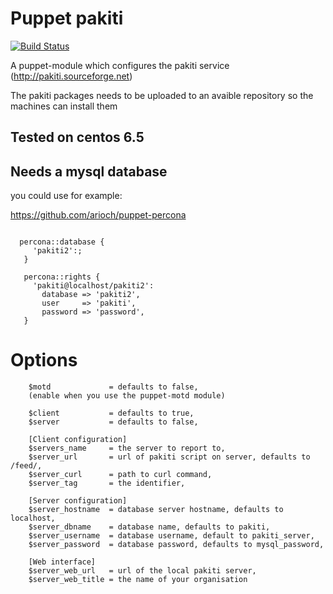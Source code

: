 # Puppet pakiti

[![Build Status](https://travis-ci.org/visibilityspots/puppet-pakiti.png)](https://travis-ci.org/visibilityspots/puppet-pakiti)

A puppet-module which configures the pakiti service (http://pakiti.sourceforge.net)

The pakiti packages needs to be uploaded to an avaible repository so the machines can install them

## Tested on centos 6.5

## Needs a mysql database

you could use for example:

https://github.com/arioch/puppet-percona

```puppet

  percona::database {
     'pakiti2':;
   }

   percona::rights {
     'pakiti@localhost/pakiti2':
       database => 'pakiti2',
       user     => 'pakiti',
       password => 'password',
   }
```

# Options

```puppet
	$motd             = defaults to false,
	(enable when you use the puppet-motd module)

	$client           = defaults to true,
	$server           = defaults to false,

	[Client configuration]
	$servers_name     = the server to report to,
	$server_url       = url of pakiti script on server, defaults to /feed/,
	$server_curl	  = path to curl command,
	$server_tag       = the identifier,

	[Server configuration]
	$server_hostname  = database server hostname, defaults to localhost,
	$server_dbname    = database name, defaults to pakiti,
	$server_username  = database username, default to pakiti_server,
	$server_password  = database password, defaults to mysql_password,

	[Web interface]
	$server_web_url   = url of the local pakiti server,
	$server_web_title = the name of your organisation
```
